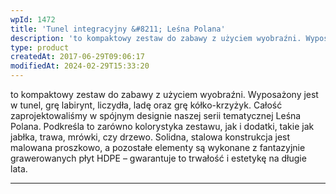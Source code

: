 ```yaml
---
wpId: 1472
title: 'Tunel integracyjny &#8211; Leśna Polana'
description: 'to kompaktowy zestaw do zabawy z użyciem wyobraźni. Wyposażony jest w tunel, grę labirynt, liczydła, ladę oraz grę kółko-krzyżyk. Całość zaprojektowaliśmy w spójnym designie naszej serii tematycznej Leśna Polana. Podkreśla to zarówno kolorystyka zestawu, jak i dodatki, takie jak jabłka, trawa, mrówki, czy drzewo. Solidna, stalowa konstrukcja jest malowana proszkowo, a pozostałe elementy są wykonane ...'
type: product
createdAt: 2017-06-29T09:06:17
modifiedAt: 2024-02-29T15:33:20
---
```



to kompaktowy zestaw do zabawy z użyciem wyobraźni. Wyposażony jest w tunel, grę labirynt, liczydła, ladę oraz grę kółko-krzyżyk. Całość zaprojektowaliśmy w spójnym designie naszej serii tematycznej Leśna Polana. Podkreśla to zarówno kolorystyka zestawu, jak i dodatki, takie jak jabłka, trawa, mrówki, czy drzewo. Solidna, stalowa konstrukcja jest malowana proszkowo, a pozostałe elementy są wykonane z fantazyjnie grawerowanych płyt HDPE – gwarantuje to trwałość i estetykę na długie lata.

* * *